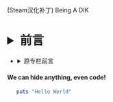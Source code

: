 (Steam汉化补丁) Being A DIK
# <details><summary>前言</summary>
- <details><summary>原专栏前言</summary></details>
<p>

#### We can hide anything, even code!

```ruby
   puts "Hello World"
```

</p>

</details>
